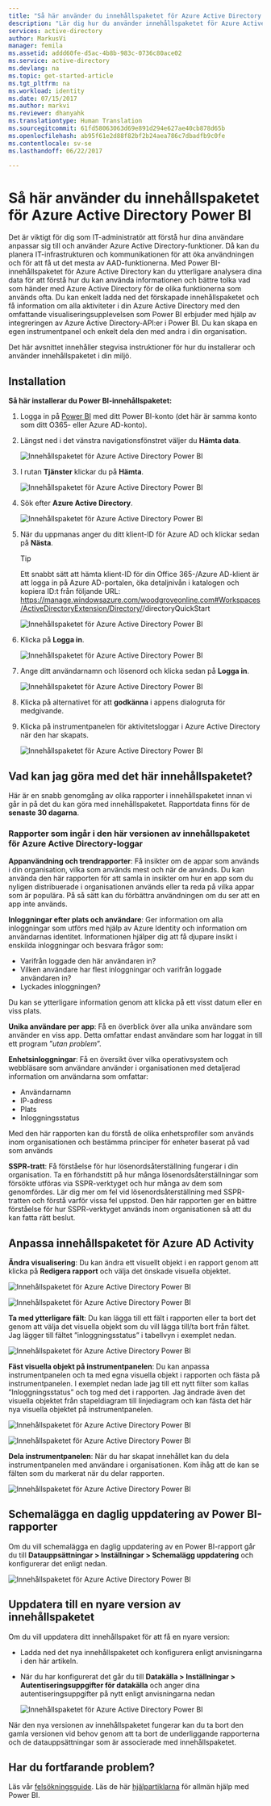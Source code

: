 ```yaml
---
title: "Så här använder du innehållspaketet för Azure Active Directory Power BI | Microsoft Docs"
description: "Lär dig hur du använder innehållspaketet för Azure Active Directory Power BI"
services: active-directory
author: MarkusVi
manager: femila
ms.assetid: addd60fe-d5ac-4b8b-983c-0736c80ace02
ms.service: active-directory
ms.devlang: na
ms.topic: get-started-article
ms.tgt_pltfrm: na
ms.workload: identity
ms.date: 07/15/2017
ms.author: markvi
ms.reviewer: dhanyahk
ms.translationtype: Human Translation
ms.sourcegitcommit: 61fd58063063d69e891d294e627ae40cb878d65b
ms.openlocfilehash: ab95f61e2d88f82bf2b24aea786c7dbadfb9c0fe
ms.contentlocale: sv-se
ms.lasthandoff: 06/22/2017

---
```

# Så här använder du innehållspaketet för Azure Active Directory Power BI
<a id="how-to-use-the-azure-active-directory-power-bi-content-pack" class="xliff"></a>

Det är viktigt för dig som IT-administratör att förstå hur dina användare anpassar sig till och använder Azure Active Directory-funktioner. Då kan du planera IT-infrastrukturen och kommunikationen för att öka användningen och för att få ut det mesta av AAD-funktionerna. Med Power BI-innehållspaketet för Azure Active Directory kan du ytterligare analysera dina data för att förstå hur du kan använda informationen och bättre tolka vad som händer med Azure Active Directory för de olika funktionerna som används ofta.  Du kan enkelt ladda ned det förskapade innehållspaketet och få information om alla aktiviteter i din Azure Active Directory med den omfattande visualiseringsupplevelsen som Power BI erbjuder med hjälp av integreringen av Azure Active Directory-API:er i Power BI. Du kan skapa en egen instrumentpanel och enkelt dela den med andra i din organisation. 

Det här avsnittet innehåller stegvisa instruktioner för hur du installerar och använder innehållspaketet i din miljö.

## Installation
<a id="installation" class="xliff"></a>  

**Så här installerar du Power BI-innehållspaketet:**

1. Logga in på [Power BI](https://app.powerbi.com/groups/me/getdata/services) med ditt Power BI-konto (det här är samma konto som ditt O365- eller Azure AD-konto).

2. Längst ned i det vänstra navigationsfönstret väljer du **Hämta data**.

    ![Innehållspaketet för Azure Active Directory Power BI](./media/active-directory-reporting-power-bi-content-pack-how-to/01.png)
 
3. I rutan **Tjänster** klickar du på **Hämta**.
   
    ![Innehållspaketet för Azure Active Directory Power BI](./media/active-directory-reporting-power-bi-content-pack-how-to/02.png)

4.  Sök efter **Azure Active Directory**.

    ![Innehållspaketet för Azure Active Directory Power BI](./media/active-directory-reporting-power-bi-content-pack-how-to/03.png)
 
5.  När du uppmanas anger du ditt klient-ID för Azure AD och klickar sedan på **Nästa**.

    > [!TIP] 
    > Ett snabbt sätt att hämta klient-ID för din Office 365-/Azure AD-klient är att logga in på Azure AD-portalen, öka detaljnivån i katalogen och kopiera ID:t från följande URL: https://manage.windowsazure.com/woodgroveonline.com#Workspaces/ActiveDirectoryExtension/Directory/<tenantid>/directoryQuickStart

    ![Innehållspaketet för Azure Active Directory Power BI](./media/active-directory-reporting-power-bi-content-pack-how-to/04.png) 

6.  Klicka på **Logga in**. 
 
    ![Innehållspaketet för Azure Active Directory Power BI](./media/active-directory-reporting-power-bi-content-pack-how-to/05.png) 



7.  Ange ditt användarnamn och lösenord och klicka sedan på **Logga in**.
 
    ![Innehållspaketet för Azure Active Directory Power BI](./media/active-directory-reporting-power-bi-content-pack-how-to/06.png) 

8.  Klicka på alternativet för att **godkänna** i appens dialogruta för medgivande.
 
9.  Klicka på instrumentpanelen för aktivitetsloggar i Azure Active Directory när den har skapats.
 
    ![Innehållspaketet för Azure Active Directory Power BI](./media/active-directory-reporting-power-bi-content-pack-how-to/08.png) 

## Vad kan jag göra med det här innehållspaketet?
<a id="what-can-i-do-with-this-content-pack" class="xliff"></a>

Här är en snabb genomgång av olika rapporter i innehållspaketet innan vi går in på det du kan göra med innehållspaketet. Rapportdata finns för de **senaste 30 dagarna**.

### Rapporter som ingår i den här versionen av innehållspaketet för Azure Active Directory-loggar
<a id="reports-included-in-this-version-of-azure-active-directory-logs-content-pack" class="xliff"></a>

**Appanvändning och trendrapporter**: Få insikter om de appar som används i din organisation, vilka som används mest och när de används. Du kan använda den här rapporten för att samla in insikter om hur en app som du nyligen distribuerade i organisationen används eller ta reda på vilka appar som är populära. På så sätt kan du förbättra användningen om du ser att en app inte används.

**Inloggningar efter plats och användare**: Ger information om alla inloggningar som utförs med hjälp av Azure Identity och information om användarnas identitet. Informationen hjälper dig att få djupare insikt i enskilda inloggningar och besvara frågor som:

- Varifrån loggade den här användaren in?
- Vilken användare har flest inloggningar och varifrån loggade användaren in? 
- Lyckades inloggningen?  
 
Du kan se ytterligare information genom att klicka på ett visst datum eller en viss plats.

**Unika användare per app**: Få en överblick över alla unika användare som använder en viss app. Detta omfattar endast användare som har loggat in till ett program ”*utan problem*”.

**Enhetsinloggningar**: Få en översikt över vilka operativsystem och webbläsare som användare använder i organisationen med detaljerad information om användarna som omfattar:

- Användarnamn
- IP-adress
- Plats 
- Inloggningsstatus 

Med den här rapporten kan du förstå de olika enhetsprofiler som används inom organisationen och bestämma principer för enheter baserat på vad som används

**SSPR-tratt**: Få förståelse för hur lösenordsåterställning fungerar i din organisation. Ta en förhandstitt på hur många lösenordsåterställningar som försökte utföras via SSPR-verktyget och hur många av dem som genomfördes. Lär dig mer om fel vid lösenordsåterställning med SSPR-tratten och förstå varför vissa fel uppstod. Den här rapporten ger en bättre förståelse för hur SSPR-verktyget används inom organisationen så att du kan fatta rätt beslut.

## Anpassa innehållspaketet för Azure AD Activity
<a id="customizing-azure-ad-activity-content-pack" class="xliff"></a>

**Ändra visualisering**: Du kan ändra ett visuellt objekt i en rapport genom att klicka på **Redigera rapport** och välja det önskade visuella objektet.
 
![Innehållspaketet för Azure Active Directory Power BI](./media/active-directory-reporting-power-bi-content-pack-how-to/09.png) 
 
![Innehållspaketet för Azure Active Directory Power BI](./media/active-directory-reporting-power-bi-content-pack-how-to/10.png) 

**Ta med ytterligare fält**: Du kan lägga till ett fält i rapporten eller ta bort det genom att välja det visuella objekt som du vill lägga till/ta bort från fältet. Jag lägger till fältet ”inloggningsstatus” i tabellvyn i exemplet nedan. 
 
![Innehållspaketet för Azure Active Directory Power BI](./media/active-directory-reporting-power-bi-content-pack-how-to/11.png) 

**Fäst visuella objekt på instrumentpanelen**: Du kan anpassa instrumentpanelen och ta med egna visuella objekt i rapporten och fästa på instrumentpanelen. I exemplet nedan lade jag till ett nytt filter som kallas ”Inloggningsstatus” och tog med det i rapporten. Jag ändrade även det visuella objektet från stapeldiagram till linjediagram och kan fästa det här nya visuella objektet på instrumentpanelen.

![Innehållspaketet för Azure Active Directory Power BI](./media/active-directory-reporting-power-bi-content-pack-how-to/12.png) 

![Innehållspaketet för Azure Active Directory Power BI](./media/active-directory-reporting-power-bi-content-pack-how-to/13.png) 
 

 


**Dela instrumentpanelen**: När du har skapat innehållet kan du dela instrumentpanelen med användare i organisationen. Kom ihåg att de kan se fälten som du markerat när du delar rapporten.
 
![Innehållspaketet för Azure Active Directory Power BI](./media/active-directory-reporting-power-bi-content-pack-how-to/14.png) 



## Schemalägga en daglig uppdatering av Power BI-rapporter
<a id="scheduling-a-daily-refresh-of-your-power-bi-report" class="xliff"></a>

Om du vill schemalägga en daglig uppdatering av en Power BI-rapport går du till **Datauppsättningar > Inställningar > Schemalägg uppdatering** och konfigurerar det enligt nedan.
 
![Innehållspaketet för Azure Active Directory Power BI](./media/active-directory-reporting-power-bi-content-pack-how-to/15.png) 

## Uppdatera till en nyare version av innehållspaketet
<a id="updating-to-newer-version-of-content-pack" class="xliff"></a>

Om du vill uppdatera ditt innehållspaket för att få en nyare version:

- Ladda ned det nya innehållspaketet och konfigurera enligt anvisningarna i den här artikeln.

- När du har konfigurerat det går du till **Datakälla > Inställningar > Autentiseringsuppgifter för datakälla** och anger dina autentiseringsuppgifter på nytt enligt anvisningarna nedan

    ![Innehållspaketet för Azure Active Directory Power BI](./media/active-directory-reporting-power-bi-content-pack-how-to/16.png) 

När den nya versionen av innehållspaketet fungerar kan du ta bort den gamla versionen vid behov genom att ta bort de underliggande rapporterna och de datauppsättningar som är associerade med innehållspaketet.

## Har du fortfarande problem?
<a id="still-having-issues" class="xliff"></a> 

Läs vår [felsökningsguide](active-directory-reporting-troubleshoot-content-pack.md). Läs de här [hjälpartiklarna](https://powerbi.microsoft.com/en-us/documentation/powerbi-service-get-started/) för allmän hjälp med Power BI.
 



